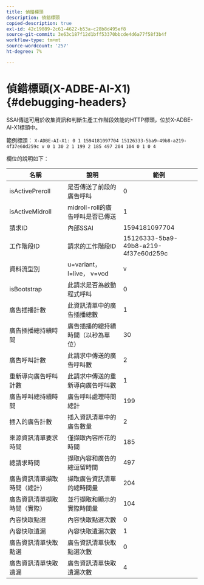 ```yaml
---
title: 偵錯標頭
description: 偵錯標頭
copied-description: true
exl-id: 42c19089-2c61-4622-b53a-c28b8d495ef8
source-git-commit: 3e63c187f12d1bff53370bbcde4d6a77f58f3b4f
workflow-type: tm+mt
source-wordcount: '257'
ht-degree: 7%

---
```


# 偵錯標頭(X-ADBE-AI-X1) {#debugging-headers}

SSAI傳送可用於收集資訊和判斷生產工作階段效能的HTTP標頭，位於X-ADBE-AI-X1標頭中。

範例標頭：
`X-ADBE-AI-X1: 0 1 1594181097704 15126333-5ba9-49b8-a219-4f37e60d259c v 0 1 30 2 1 199 2 185 497 204 104 0 1 0 4`

欄位的說明如下：

| 名稱 | 說明 | 範例 |
|--- |--- |--- |
| isActivePreroll | 是否傳送了前段的廣告呼叫 | 0 |
| isActiveMidroll | midroll-roll的廣告呼叫是否已傳送 | 1 |
| 請求ID | 內部SSAI | 1594181097704 |
| 工作階段ID | 請求的工作階段ID | 15126333-5ba9-49b8-a219-4f37e60d259c |
| 資料流型別 | u=variant， l=live， v=vod | v |
| isBootstrap | 此請求是否為啟動程式呼叫 | 0 |
| 廣告插播計數 | 此資訊清單中的廣告插播總數 | 1 |
| 廣告插播總持續時間 | 廣告插播的總持續時間（以秒為單位） | 30 |
| 廣告呼叫計數 | 此請求中傳送的廣告呼叫數 | 2 |
| 重新導向廣告呼叫計數 | 此請求中傳送的重新導向廣告呼叫數 | 1 |
| 廣告呼叫總持續時間 | 廣告呼叫處理時間總計 | 199 |
| 插入的廣告計數 | 插入資訊清單中的廣告數量 | 2 |
| 來源資訊清單要求時間 | 僅擷取內容所花的時間 | 185 |
| 總請求時間 | 擷取內容和廣告的總逗留時間 | 497 |
| 廣告資訊清單擷取時間（總計） | 擷取廣告資訊清單的總時間量 | 204 |
| 廣告資訊清單擷取時間（實際） | 並行擷取和顯示的實際時間量 | 104 |
| 內容快取點選 | 內容快取點選次數 | 0 |
| 內容快取遺漏 | 內容快取遺漏次數 | 1 |
| 廣告資訊清單快取點選 | 廣告資訊清單快取點選次數 | 0 |
| 廣告資訊清單快取遺漏 | 廣告資訊清單快取遺漏次數 | 4 |
